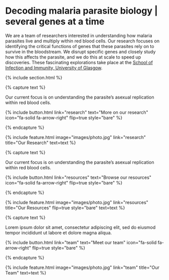 ---
---

# Decoding malaria parasite biology | several genes at a time

We are a team of researchers interested in understanding how malaria parasites live and multiply within red blood cells. Our research focuses on identifying the critical functions of genes that these parasites rely on to survive in the bloodstream. We disrupt specific genes and closely study how this affects the parasite, and we do this at scale to speed up discoveries. These fascinating explorations take place at the [School of Infection and Immunity, University of Glasgow](https://www.gla.ac.uk/schools/infectionimmunity/).

{% include section.html %}

{% capture text %}

Our current focus is on understanding the parasite’s asexual replication within red blood cells.

{%
  include button.html
  link="research"
  text="More on our research"
  icon="fa-solid fa-arrow-right"
  flip=true
  style="bare"
%}

{% endcapture %}

{%
  include feature.html
  image="images/photo.jpg"
  link="research"
  title="Our Research"
  text=text
%}

{% capture text %}

Our current focus is on understanding the parasite’s asexual replication within red blood cells.

{%
  include button.html
  link="resources"
  text="Browse our resources"
  icon="fa-solid fa-arrow-right"
  flip=true
  style="bare"
%}

{% endcapture %}

{%
  include feature.html
  image="images/photo.jpg"
  link="resources"
  title="Our Resources"
  flip=true
  style="bare"
  text=text
%}

{% capture text %}

Lorem ipsum dolor sit amet, consectetur adipiscing elit, sed do eiusmod tempor incididunt ut labore et dolore magna aliqua.

{%
  include button.html
  link="team"
  text="Meet our team"
  icon="fa-solid fa-arrow-right"
  flip=true
  style="bare"
%}

{% endcapture %}

{%
  include feature.html
  image="images/photo.jpg"
  link="team"
  title="Our Team"
  text=text
%}
